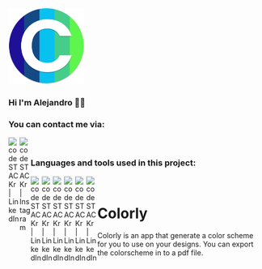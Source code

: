 <img src="./src/assets/icon.png" width="150">

### Hi I'm Alejandro :man_technologist:

### You can contact me via:

[<img align="left" alt="codeSTACKr | LinkedIn" width="22px" src="https://cdn.jsdelivr.net/npm/simple-icons@v3/icons/linkedin.svg" />][linkedin]
[<img align="left" alt="codeSTACKr | Instagram" width="22px" src="https://cdn.jsdelivr.net/npm/simple-icons@v3/icons/instagram.svg" />][instagram]

<br/>

### Languages and tools used in this project:

<img align="left" alt="codeSTACKr | LinkedIn" width="22px" src="https://cdn.jsdelivr.net/npm/simple-icons@3.13.0/icons/python.svg" />
<img align="left" alt="codeSTACKr | LinkedIn" width="22px" src="https://cdn.jsdelivr.net/npm/simple-icons@3.13.0/icons/electron.svg" />
<img align="left" alt="codeSTACKr | LinkedIn" width="22px" src="https://cdn.jsdelivr.net/npm/simple-icons@3.13.0/icons/vue-dot-js.svg" />
<img align="left" alt="codeSTACKr | LinkedIn" width="22px" src="https://cdn.jsdelivr.net/npm/simple-icons@3.13.0/icons/typescript.svg" />
<img align="left" alt="codeSTACKr | LinkedIn" width="22px" src="https://cdn.jsdelivr.net/npm/simple-icons@3.13.0/icons/npm.svg" />
<img align="left" alt="codeSTACKr | LinkedIn" width="22px" src="https://cdn.jsdelivr.net/npm/simple-icons@3.13.0/icons/node-dot-js.svg" />

<br />

# Colorly

Colorly is an app that generate a color scheme for you to use on your designs. You can export the colorscheme in to a pdf file.

[instagram]: https://instagram.com/alevidalsanchez
[linkedin]: https://linkedin.com/in/alejandro-vidal-sanchez
